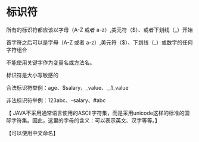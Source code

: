 # **标识符**

所有的标识符都应该以字母（A-Z 或者 a-z）,美元符（$）、或者下划线（_）开始

首字符之后可以是字母（A-Z 或者 a-z）,美元符（$）、下划线（_）或数字的任何字符组合

不能使用关键字作为变量名或方法名。

标识符是大小写敏感的

合法标识符举例：age、$salary、_value、__1_value

非法标识符举例：123abc、-salary、#abc

【 JAVA不采用通常语言使用的ASCII字符集，而是采用unicode这样的标准的国际字符集。因此，这里的字母的含义：可以表示英文、汉字等等。】

【可以使用中文命名】